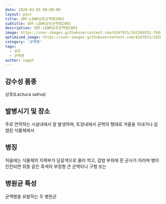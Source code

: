 ```yaml
---
date: 2020-03-01 00:00:00
layout: post
title: SRF-LEWR상추균핵병2003
subtitle: SRF-LEWR상추균핵병2003
description: SRF-LEWR상추균핵병2003
image: https://user-images.githubusercontent.com/6167015/161369551-fb9a99ee-b844-4a0d-a212-ba8f34871567.jpg
optimized_image: https://user-images.githubusercontent.com/6167015/192681071-dc86c560-9112-4597-bd46-cd2664b19071.jpg
category: '균핵병'
tags:
  - 상추
  - 균핵병
author: sappt
---
```


## 감수성 품종
 상추(Lactuca sativa)

## 발병시기 및 장소
 주로 연작하는 시설내에서 잘 발생하며, 토양내에서 균핵의 형태로 겨울을 지내거나 감염된 식물체에서
 
## 병징
 처음에는 식물체의 지제부가 담갈색으로 물러 썩고, 감염 부위에 흰 균사가 자라며 병이 진전되면 쥐똥 같은 흑색의 부정형 큰 균핵이나 구형 또는
 
## 병원균 특성
 균액병을 유발하는 두 병원균
